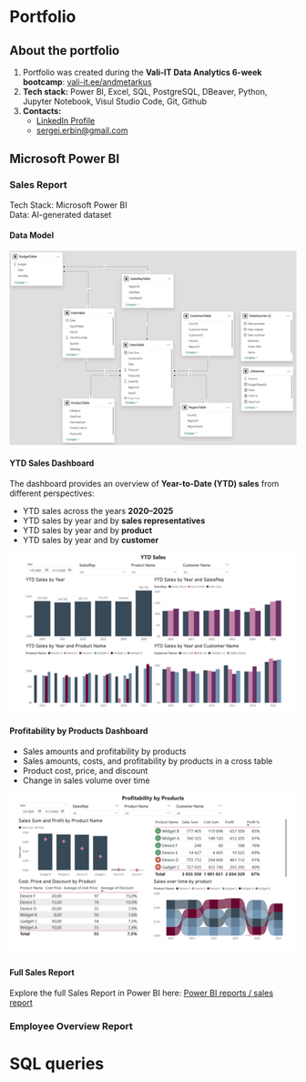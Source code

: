 # Portfolio

## About the portfolio
1. Portfolio was created during the **Vali-IT Data Analytics 6-week bootcamp**: [vali-it.ee/andmetarkus](https://vali-it.ee/andmetarkus)  
2. **Tech stack:** Power BI, Excel, SQL, PostgreSQL, DBeaver, Python, Jupyter Notebook, Visul Studio Code, Git, Github   
3. **Contacts:**  
   - [LinkedIn Profile](https://www.linkedin.com/in/sergei-erbin/)  
   - sergei.erbin@gmail.com  

## Microsoft Power BI

### Sales Report 

Tech Stack: Microsoft Power BI<br>
Data: AI-generated dataset

#### Data Model

<p align="center">
  <img src="https://raw.githubusercontent.com/sergeierbin/portfolio/refs/heads/main/Power%20BI%20reports/sales%20report/sales_report_data_model.png" width="600">
</p>

#### YTD Sales Dashboard

The dashboard provides an overview of **Year-to-Date (YTD) sales** from different perspectives:
- YTD sales across the years **2020–2025**
- YTD sales by year and by **sales representatives**
- YTD sales by year and by **product**
- YTD sales by year and by **customer**

<p align="center">
  <img src="https://raw.githubusercontent.com/sergeierbin/portfolio/refs/heads/main/Power%20BI%20reports/sales%20report/sales_report_ytd_sales.png" width="600">
</p>

####  Profitability by Products Dashboard

- Sales amounts and profitability by products  
- Sales amounts, costs, and profitability by products in a cross table  
- Product cost, price, and discount  
- Change in sales volume over time  
 
<p align="center">
  <img src="https://raw.githubusercontent.com/sergeierbin/portfolio/refs/heads/main/Power%20BI%20reports/sales%20report/sales_report_profitability_by_products.png" width="600">
</p>

#### Full Sales Report

Explore the full Sales Report in Power BI here: [Power BI reports / sales report](https://github.com/sergeierbin/portfolio/tree/89a4c06945ff5c9d53b438b7bcbba97ca3a8bcf9/Power%20BI%20reports/sales%20report)  

### Employee Overview Report

# SQL queries
